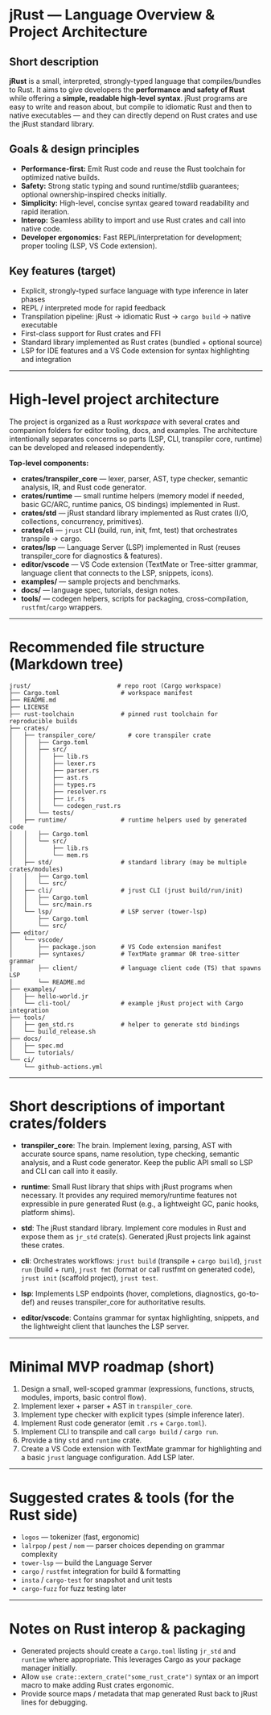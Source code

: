 # jRust — Language Overview & Project Architecture

## Short description

**jRust** is a small, interpreted, strongly-typed language that compiles/bundles to Rust. It aims to give developers the **performance and safety of Rust** while offering a **simple, readable high-level syntax**. jRust programs are easy to write and reason about, but compile to idiomatic Rust and then to native executables — and they can directly depend on Rust crates and use the jRust standard library.

## Goals & design principles

* **Performance-first:** Emit Rust code and reuse the Rust toolchain for optimized native builds.
* **Safety:** Strong static typing and sound runtime/stdlib guarantees; optional ownership-inspired checks initially.
* **Simplicity:** High-level, concise syntax geared toward readability and rapid iteration.
* **Interop:** Seamless ability to import and use Rust crates and call into native code.
* **Developer ergonomics:** Fast REPL/interpretation for development; proper tooling (LSP, VS Code extension).

## Key features (target)

* Explicit, strongly-typed surface language with type inference in later phases
* REPL / interpreted mode for rapid feedback
* Transpilation pipeline: jRust → idiomatic Rust → `cargo build` → native executable
* First-class support for Rust crates and FFI
* Standard library implemented as Rust crates (bundled + optional source)
* LSP for IDE features and a VS Code extension for syntax highlighting and integration

---

# High-level project architecture

The project is organized as a Rust *workspace* with several crates and companion folders for editor tooling, docs, and examples. The architecture intentionally separates concerns so parts (LSP, CLI, transpiler core, runtime) can be developed and released independently.

**Top-level components:**

* **crates/transpiler_core** — lexer, parser, AST, type checker, semantic analysis, IR, and Rust code generator.
* **crates/runtime** — small runtime helpers (memory model if needed, basic GC/ARC, runtime panics, OS bindings) implemented in Rust.
* **crates/std** — jRust standard library implemented as Rust crates (I/O, collections, concurrency, primitives).
* **crates/cli** — `jrust` CLI (build, run, init, fmt, test) that orchestrates transpile → cargo.
* **crates/lsp** — Language Server (LSP) implemented in Rust (reuses transpiler_core for diagnostics & features).
* **editor/vscode** — VS Code extension (TextMate or Tree-sitter grammar, language client that connects to the LSP, snippets, icons).
* **examples/** — sample projects and benchmarks.
* **docs/** — language spec, tutorials, design notes.
* **tools/** — codegen helpers, scripts for packaging, cross-compilation, `rustfmt`/`cargo` wrappers.

---

# Recommended file structure (Markdown tree)

```
jrust/                        # repo root (Cargo workspace)
├── Cargo.toml                 # workspace manifest
├── README.md
├── LICENSE
├── rust-toolchain             # pinned rust toolchain for reproducible builds
├── crates/
│   ├── transpiler_core/         # core transpiler crate
│   │   ├── Cargo.toml
│   │   ├── src/
│   │   │   ├── lib.rs
│   │   │   ├── lexer.rs
│   │   │   ├── parser.rs
│   │   │   ├── ast.rs
│   │   │   ├── types.rs
│   │   │   ├── resolver.rs
│   │   │   ├── ir.rs
│   │   │   └── codegen_rust.rs
│   │   └── tests/
│   ├── runtime/               # runtime helpers used by generated code
│   │   ├── Cargo.toml
│   │   └── src/
│   │       ├── lib.rs
│   │       └── mem.rs
│   ├── std/                   # standard library (may be multiple crates/modules)
│   │   ├── Cargo.toml
│   │   └── src/
│   ├── cli/                   # jrust CLI (jrust build/run/init)
│   │   ├── Cargo.toml
│   │   └── src/main.rs
│   └── lsp/                   # LSP server (tower-lsp)
│       ├── Cargo.toml
│       └── src/
├── editor/
│   └── vscode/
│       ├── package.json       # VS Code extension manifest
│       ├── syntaxes/          # TextMate grammar OR tree-sitter grammar
│       ├── client/            # language client code (TS) that spawns LSP
│       └── README.md
├── examples/
│   ├── hello-world.jr
│   └── cli-tool/              # example jRust project with Cargo integration
├── tools/
│   ├── gen_std.rs             # helper to generate std bindings
│   └── build_release.sh
├── docs/
│   ├── spec.md
│   └── tutorials/
└── ci/
    └── github-actions.yml
```

---

# Short descriptions of important crates/folders

* **transpiler_core**: The brain. Implement lexing, parsing, AST with accurate source spans, name resolution, type checking, semantic analysis, and a Rust code generator. Keep the public API small so LSP and CLI can call into it easily.

* **runtime**: Small Rust library that ships with jRust programs when necessary. It provides any required memory/runtime features not expressible in pure generated Rust (e.g., a lightweight GC, panic hooks, platform shims).

* **std**: The jRust standard library. Implement core modules in Rust and expose them as `jr_std` crate(s). Generated jRust projects link against these crates.

* **cli**: Orchestrates workflows: `jrust build` (transpile + `cargo build`), `jrust run` (build + run), `jrust fmt` (format or call rustfmt on generated code), `jrust init` (scaffold project), `jrust test`.

* **lsp**: Implements LSP endpoints (hover, completions, diagnostics, go-to-def) and reuses transpiler_core for authoritative results.

* **editor/vscode**: Contains grammar for syntax highlighting, snippets, and the lightweight client that launches the LSP server.

---

# Minimal MVP roadmap (short)

1. Design a small, well-scoped grammar (expressions, functions, structs, modules, imports, basic control flow).
2. Implement lexer + parser + AST in `transpiler_core`.
3. Implement type checker with explicit types (simple inference later).
4. Implement Rust code generator (emit `.rs` + `Cargo.toml`).
5. Implement CLI to transpile and call `cargo build` / `cargo run`.
6. Provide a tiny `std` and `runtime` crate.
7. Create a VS Code extension with TextMate grammar for highlighting and a basic `jrust` language configuration. Add LSP later.

---

# Suggested crates & tools (for the Rust side)

* `logos` — tokenizer (fast, ergonomic)
* `lalrpop` / `pest` / `nom` — parser choices depending on grammar complexity
* `tower-lsp` — build the Language Server
* `cargo` / `rustfmt` integration for build & formatting
* `insta` / `cargo-test` for snapshot and unit tests
* `cargo-fuzz` for fuzz testing later

---

# Notes on Rust interop & packaging

* Generated projects should create a `Cargo.toml` listing `jr_std` and `runtime` where appropriate. This leverages Cargo as your package manager initially.
* Allow `use crate::extern_crate("some_rust_crate")` syntax or an import macro to make adding Rust crates ergonomic.
* Provide source maps / metadata that map generated Rust back to jRust lines for debugging.

